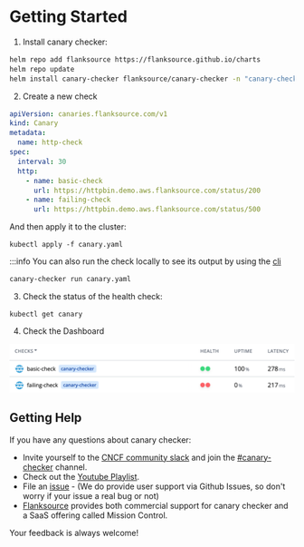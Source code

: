 # Getting Started

1. Install canary checker:

  ```bash
  helm repo add flanksource https://flanksource.github.io/charts
  helm repo update
  helm install canary-checker flanksource/canary-checker -n "canary-checker"  --create-namespace
  ```

2. Create a new check

  ```yaml title="canary.yaml"
  apiVersion: canaries.flanksource.com/v1
  kind: Canary
  metadata:
    name: http-check
  spec:
    interval: 30
    http:
      - name: basic-check
        url: https://httpbin.demo.aws.flanksource.com/status/200
      - name: failing-check
        url: https://httpbin.demo.aws.flanksource.com/status/500
  ```

  And then apply it to the cluster:

  ```shell
  kubectl apply -f canary.yaml
  ```

  :::info
  You can also run the check locally to see its output by using the [cli](./cli)

  ```bash
  canary-checker run canary.yaml
  ```



3. Check the status of the health check:

  ```shell
  kubectl get canary
  ```



4. Check the Dashboard

![](./images/http-checks.png)

## Getting Help

If you have any questions about canary checker:

* Invite yourself to the [CNCF community slack](https://slack.cncf.io/) and join the [#canary-checker](https://cloud-native.slack.com/messages/canary-checker/) channel.
* Check out the [Youtube Playlist](https://www.youtube.com/playlist?list=PLz4F_KggvA58D6krlw433TNr8qMbu1aIU).
* File an [issue](https://github.com/flanksource/canary-checker/issues/new) - (We do provide user support via Github Issues, so don't worry  if your issue a real bug or not)
* [Flanksource](https://www.flanksource.com) provides both commercial support for canary checker and a SaaS offering called Mission Control.

Your feedback is always welcome!
